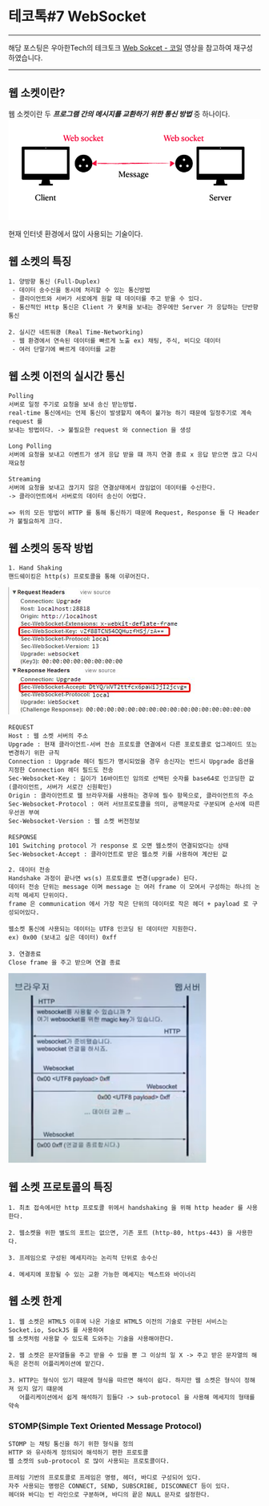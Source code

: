 # 테코톡#7 WebSocket

---

해당 포스팅은 우아한Tech의 테크토크 [Web Sokcet - 코일](https://www.youtube.com/watch?v=MPQHvwPxDUw) 영상을 참고하여 재구성 하였습니다.

---

## 웹 소켓이란?

웹 소켓이란 두 **_프로그램 간의 메시지를 교환하기 위한 통신 방법_** 중 하나이다.  
![웹 소켓](https://github.com/JadenKim940105/TIL/blob/master/techtalk/img/websocket1.png)  

현재 인터넷 환경에서 많이 사용되는 기술이다.
## 웹 소켓의 특징
```text
1. 양방향 통신 (Full-Duplex)
 - 데이터 송수신을 동시에 처리할 수 있는 통신방법
 - 클라이언트와 서버가 서로에게 원할 때 데이터를 주고 받을 수 있다.
 - 통산적인 Http 통신은 Client 가 욫처을 보내는 경우에만 Server 가 응답하는 단반향 통신

2. 실시간 네트워킁 (Real Time-Networking) 
 - 웹 환경에서 연속된 데이터를 빠르게 노출 ex) 채팅, 주식, 비디오 데이터
 - 여러 단말기에 빠르게 데이터를 교환 
```
## 웹 소켓 이전의 실시간 통신
```text
Polling 
서버로 일정 주기로 요청을 보내 송신 받는방법.
real-time 통신에서는 언제 통신이 발생할지 예측이 불가능 하기 때문에 일정주기로 계속 request 를
보내는 방법이다. -> 불필요한 request 와 connection 을 생성

Long Polling 
서버에 요청을 보내고 이벤트가 생겨 응답 받을 떄 까지 연결 종료 x 응답 받으면 끊고 다시 재요청 

Streaming 
서버에 요청을 보내고 끊기지 않은 연결상태에서 끊임없이 데이터를 수신한다. 
-> 클라이언트에서 서버로의 데이터 송신이 어렵다. 

=> 위의 모든 방법이 HTTP 를 통해 통신하기 때문에 Request, Response 둘 다 Header 가 불필요하게 크다. 
```

## 웹 소켓의 동작 방법
```text
1. Hand Shaking 
핸드쉐이킹은 http(s) 프로토콜을 통해 이루어진다. 
```
![websocket 요청](https://github.com/JadenKim940105/TIL/blob/master/techtalk/img/websockethandshake.png)  
````text
REQUEST 
Host : 웹 소켓 서버의 주소 
Upgrade : 현재 클라이언트-서버 전송 프로토콜 연결에서 다른 포로토콜로 업그레이드 또는 변경하기 위한 규칙
Connection : Upgrade 헤더 필드가 명시되었을 경우 송신자는 반드시 Upgrade 옵션을 지정한 Connection 헤더 필드도 전송 
Sec-Websocket-Key : 길이가 16바이트인 임의로 선택된 숫자를 base64로 인코딩한 값 (클라이언트, 서버가 서로간 신원확인)
Origin : 클라이언트로 웹 브라우저를 사용하는 경우에 필수 항목으로, 클라이언트의 주소 
Sec-Websocket-Protocol : 여러 서브프로토콜을 의미, 공백문자로 구분되며 순서에 따른 우선권 부여
Sec-Websocket-Version : 웹 소켓 버전정보 

RESPONSE 
101 Switching protocol 가 response 로 오면 웹소켓이 연결되었다는 상태 
Sec-Websocket-Accept : 클라이언트로 받은 웹소켓 키를 사용하여 계산된 값 
````

```text
2. 데이터 전송 
Handshake 과정이 끝나면 ws(s) 프로토콜로 변경(upgrade) 된다. 
데이터 전송 단위는 message 이며 message 는 여러 frame 이 모여서 구성하는 하나의 논리적 메세지 단위이다.
frame 은 communication 에서 가장 작은 단위의 데이터로 작은 헤더 + payload 로 구성되어있다. 

웹소켓 통신에 사용되는 데이터는 UTF8 인코딩 된 데이터만 지원한다. 
ex) 0x00 (보내고 싶은 데이터) 0xff

3. 연결종료
Close frame 을 주고 받으며 연결 종료 
```
![요약](https://github.com/JadenKim940105/TIL/blob/master/techtalk/img/%EC%8A%A4%ED%81%AC%EB%A6%B0%EC%83%B7%202021-07-13%20%EC%98%A4%EC%A0%84%2010.45.20.png)  

## 웹 소켓 프로토콜의 특징
```text
1. 최초 접속에서만 http 프로토콜 위에서 handshaking 을 위해 http header 를 사용한다.

2. 웹소켓을 위한 별도의 포트는 없으면, 기존 포트 (http-80, https-443) 을 사용한다.

3. 프레임으로 구성된 메세지라는 논리적 단위로 송수신

4. 메세지에 포함될 수 있는 교환 가능한 메세지는 텍스트와 바이너리
```
## 웹 소켓 한계
```text
1. 웹 소켓은 HTML5 이후에 나온 기술로 HTML5 이전의 기술로 구현된 서비스는 Socket.io, SockJS 를 사용하여
웹 소켓처럼 사용할 수 있도록 도와주는 기술을 사용해야한다.
   
2. 웹 소켓은 문자열들을 주고 받을 수 있을 뿐 그 이상의 일 X -> 주고 받은 문자열의 해독은 온전히 어플리케이션에 맡긴다.

3. HTTP는 형식이 있기 때문에 형식을 따르면 해석이 쉽다. 하지만 웹 소켓은 형식이 정해져 있지 않기 떄문에
   어플리케이션에서 쉽게 해석하기 힘들다 -> sub-protocol 을 사용해 메세지의 형태를 약속  
```

### STOMP(Simple Text Oriented Message Protocol)
```text
STOMP 는 채팅 통신을 하기 위한 형식을 정의 
HTTP 와 유사하게 정의되어 해석하기 편한 프로토콜
웹 소켓의 sub-protocol 로 많이 사용되는 프로토콜이다.

프레임 기반의 프로토콜로 프레임은 명령, 헤더, 바디로 구성되어 있다. 
자주 사용되는 명령은 CONNECT, SEND, SUBSCRIBE, DISCONNECT 등이 있다.
헤더와 바디는 빈 라인으로 구분하며, 바디의 끝은 NULL 문자로 설정한다.
```




